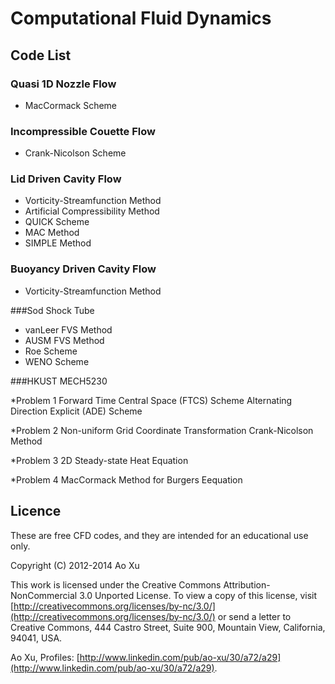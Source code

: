 # Computational Fluid Dynamics

## Code List

### Quasi 1D Nozzle Flow

* MacCormack Scheme

### Incompressible Couette Flow

* Crank-Nicolson Scheme

### Lid Driven Cavity Flow

* Vorticity-Streamfunction Method
* Artificial Compressibility Method 
* QUICK Scheme
* MAC Method
* SIMPLE Method

### Buoyancy Driven Cavity Flow

* Vorticity-Streamfunction Method

###Sod Shock Tube

* vanLeer FVS Method
* AUSM FVS Method
* Roe Scheme
* WENO Scheme

###HKUST MECH5230

*Problem 1
Forward Time Central Space (FTCS) Scheme
Alternating Direction Explicit (ADE) Scheme

*Problem 2
Non-uniform Grid
Coordinate Transformation
Crank-Nicolson Method

*Problem 3
2D Steady-state Heat Equation

*Problem 4
MacCormack Method for Burgers Eequation

## Licence

These are free CFD codes, and they are intended for an educational use only.

Copyright (C) 2012-2014 Ao Xu
    
This work is licensed under the Creative Commons Attribution-NonCommercial 3.0 Unported License. To view a copy of this license, visit [http://creativecommons.org/licenses/by-nc/3.0/](http://creativecommons.org/licenses/by-nc/3.0/) or send a letter to Creative Commons, 444 Castro Street, Suite 900, Mountain View, California, 94041, USA.

Ao Xu, Profiles: [http://www.linkedin.com/pub/ao-xu/30/a72/a29](http://www.linkedin.com/pub/ao-xu/30/a72/a29).